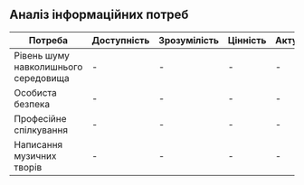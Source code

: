 ## Аналіз інформаційних потреб
| Потреба | Доступність | Зрозумілість | Цінність | Актуальність |
|---------|-------------|--------------|----------|--------------|
| Рівень шуму навколишнього середовища | - | - | - | - |
| Особиста безпека | - | - | - | - |
| Професійне спілкування | - | - | - | - |
| Написання музичних творів | - | - | - | - |

